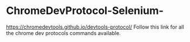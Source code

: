 # ChromeDevProtocol-Selenium-

https://chromedevtools.github.io/devtools-protocol/
Follow this link for all the chrome dev protocols commands available.
